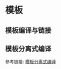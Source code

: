 # 模板

## 模板编译与链接



## 模板分离式编译

参考链接: [模板分离式编译](https://blog.csdn.net/CS12Zhoushun/article/details/11789685?spm=1001.2101.3001.6650.12&utm_medium=distribute.pc_relevant.none-task-blog-2%7Edefault%7ECTRLIST%7ERate-12-11789685-blog-78212002.pc_relevant_multi_platform_featuressortv2dupreplace&depth_1-utm_source=distribute.pc_relevant.none-task-blog-2%7Edefault%7ECTRLIST%7ERate-12-11789685-blog-78212002.pc_relevant_multi_platform_featuressortv2dupreplace&utm_relevant_index=13)
